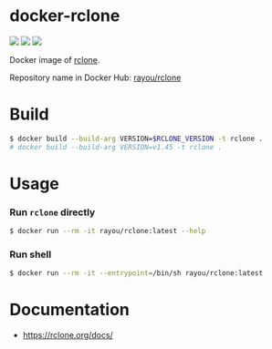 [app-github]: https://github.com/ncw/rclone
[microbadger]: https://microbadger.com/images/rayou/rclone
[dockerstore]: https://hub.docker.com/r/rayou/rclone

# docker-rclone
[![](https://images.microbadger.com/badges/image/rayou/rclone.svg)][microbadger] [![](https://images.microbadger.com/badges/version/rayou/rclone.svg)][microbadger] [![](https://img.shields.io/docker/stars/rayou/rclone.svg)][dockerstore]

Docker image of [rclone][app-github].

Repository name in Docker Hub: [rayou/rclone][dockerstore]

# Build
```bash
$ docker build --build-arg VERSION=$RCLONE_VERSION -t rclone .
# docker build --build-arg VERSION=v1.45 -t rclone .
```

# Usage

### Run `rclone` directly
```bash
$ docker run --rm -it rayou/rclone:latest --help
```

### Run shell
```bash
$ docker run --rm -it --entrypoint=/bin/sh rayou/rclone:latest
```

# Documentation
- https://rclone.org/docs/